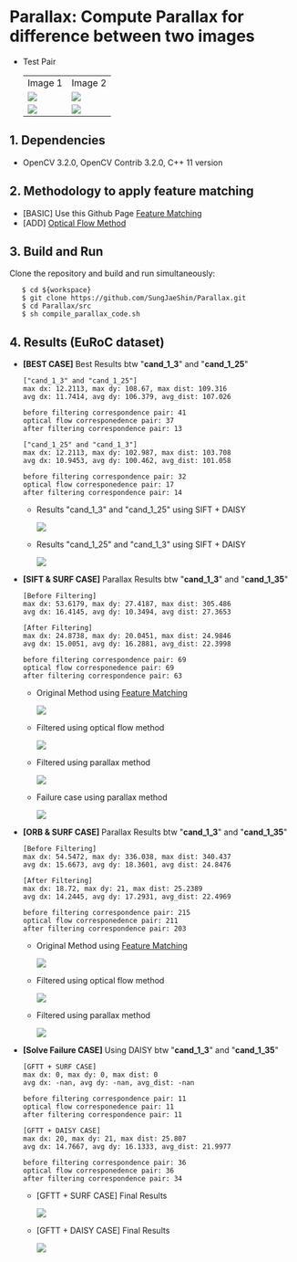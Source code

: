 # Parallax: Compute Parallax for difference between two images

- Test Pair
  <table>
    <tr>
       <td> Image 1 </td>
       <td> Image 2 </td>
    </tr> 
    <tr>
       <td><img src="./img/cand_1_3.png"/> </td>
       <td><img src="./img/cand_1_35.png"/> </td>
    </tr>
    <tr>
       <td><img src="./img/cand_1_3.png"/> </td>
       <td><img src="./img/cand_1_9.png"/> </td>
    </tr>
  </table>

## 1. Dependencies
   - OpenCV 3.2.0, OpenCV Contrib 3.2.0, C++ 11 version 

## 2. Methodology to apply feature matching
  - [BASIC] Use this Github Page [Feature Matching](https://github.com/SungJaeShin/Feature_matching)
  - [ADD] [Optical Flow Method](https://docs.opencv.org/3.4/dc/d6b/group__video__track.html#ga473e4b886d0bcc6b65831eb88ed93323) 

## 3. Build and Run
Clone the repository and build and run simultaneously:
```  
   $ cd ${workspace}
   $ git clone https://github.com/SungJaeShin/Parallax.git
   $ cd Parallax/src
   $ sh compile_parallax_code.sh
```

## 4. Results (EuRoC dataset)
  - **[BEST CASE]** Best Results btw "**cand_1_3**" and "**cand_1_25**"
      ```
      ["cand_1_3" and "cand_1_25"]
      max dx: 12.2113, max dy: 108.67, max dist: 109.316
      avg dx: 11.7414, avg dy: 106.379, avg_dist: 107.026

      before filtering correspondence pair: 41
      optical flow corresponedence pair: 37
      after filtering correspondence pair: 13
      
      ["cand_1_25" and "cand_1_3"]
      max dx: 12.2113, max dy: 102.987, max dist: 103.708
      avg dx: 10.9453, avg dy: 100.462, avg_dist: 101.058
      
      before filtering correspondence pair: 32
      optical flow corresponedence pair: 17
      after filtering correspondence pair: 14
      ```
    - Results "cand_1_3" and "cand_1_25" using SIFT + DAISY
      
      <img src="./best_after_filter_sift_daisy.png"/>
  
    - Results "cand_1_25" and "cand_1_3" using SIFT + DAISY
  
      <img src="./best_after_filter_sift_daisy2.png"/>
   

  - **[SIFT & SURF CASE]** Parallax Results btw "**cand_1_3**" and "**cand_1_35**" 
      ```
      [Before Filtering]
      max dx: 53.6179, max dy: 27.4187, max dist: 305.486
      avg dx: 16.4145, avg dy: 10.3494, avg dist: 27.3653
      
      [After Filtering]
      max dx: 24.8738, max dy: 20.0451, max dist: 24.9846
      avg dx: 15.0051, avg dy: 16.2881, avg_dist: 22.3998
      
      before filtering correspondence pair: 69
      optical flow corresponedence pair: 69
      after filtering correspondence pair: 63
      ```

    - Original Method using [Feature Matching](https://github.com/SungJaeShin/Feature_matching)
      
      <img src="./before_filter.png"/>

    - Filtered using optical flow method
      
      <img src="./optical_flow_sift.png"/>
    
    - Filtered using parallax method
      
      <img src="./after_filter.png"/>
  
    - Failure case using parallax method
  
      <img src="./failure_case.png"/>

  - **[ORB & SURF CASE]** Parallax Results btw "**cand_1_3**" and "**cand_1_35**" 
      ```
      [Before Filtering]
      max dx: 54.5472, max dy: 336.038, max dist: 340.437
      avg dx: 15.6673, avg dy: 18.3601, avg dist: 24.8476
      
      [After Filtering]
      max dx: 18.72, max dy: 21, max dist: 25.2389
      avg dx: 14.2445, avg dy: 17.2931, avg_dist: 22.4969

      before filtering correspondence pair: 215
      optical flow corresponedence pair: 211
      after filtering correspondence pair: 203
      ```

    - Original Method using [Feature Matching](https://github.com/SungJaeShin/Feature_matching)
      
      <img src="./before_filter_orb.png"/>

    - Filtered using optical flow method
      
      <img src="./optical_flow_orb.png"/>
    
    - Filtered using parallax method
      
      <img src="./after_filter_orb.png"/>
  
  - **[Solve Failure CASE]** Using DAISY btw "**cand_1_3**" and "**cand_1_35**"
      ```
      [GFTT + SURF CASE]
      max dx: 0, max dy: 0, max dist: 0
      avg dx: -nan, avg dy: -nan, avg_dist: -nan

      before filtering correspondence pair: 11
      optical flow corresponedence pair: 11
      after filtering correspondence pair: 11

      [GFTT + DAISY CASE]
      max dx: 20, max dy: 21, max dist: 25.807
      avg dx: 14.7667, avg dy: 16.1333, avg_dist: 21.9977

      before filtering correspondence pair: 36
      optical flow corresponedence pair: 36
      after filtering correspondence pair: 34
      ```
      - [GFTT + SURF CASE] Final Results

        <img src="./after_filter_gftt_suft.png"/>
    
      - [GFTT + DAISY CASE] Final Results
      
        <img src="./after_filter_gftt_daisy.png"/>

